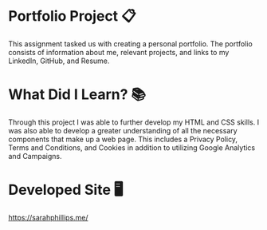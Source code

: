 # Portfolio Project 📋
This assignment tasked us with creating a personal portfolio. The portfolio consists of information about me, relevant projects, and links to my LinkedIn, GitHub, and Resume. 


# What Did I Learn? :books:
Through this project I was able to further develop my HTML and CSS skills. I was also able to develop a greater understanding of all the necessary components that make up a web page. This includes a Privacy Policy, Terms and Conditions, and Cookies in addition to utilizing Google Analytics and Campaigns. 


# Developed Site 🖥️
https://sarahphillips.me/





